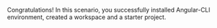 Congratulations! In this scenario, you successfully installed Angular-CLI environment, created a workspace and a starter project.
